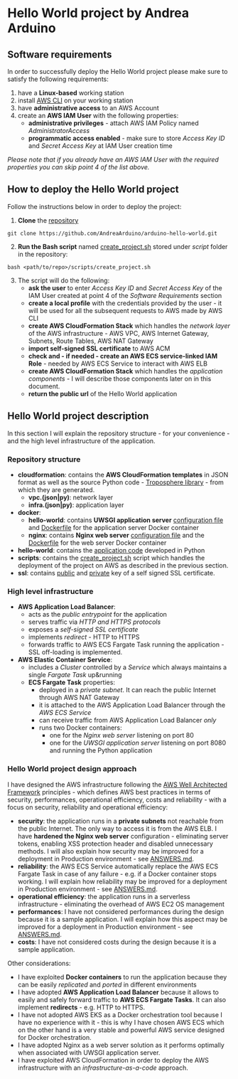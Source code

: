 # Hello World project by Andrea Arduino
## Software requirements
In order to successfully deploy the Hello World project please make sure to satisfy the following requirements:
1. have a **Linux-based** working station
2. install [AWS CLI](https://docs.aws.amazon.com/cli/latest/userguide/install-linux.html) on your working station
3. have **administrative access** to an AWS Account
4. create an **AWS IAM User** with the following properties:
   * **administrative privileges** - attach AWS IAM Policy named *AdministratorAccess*
   * **programmatic access enabled** - make sure to store *Access Key ID* and *Secret Access Key* at IAM User creation time

*Please note that if you already have an AWS IAM User with the required properties you can skip point 4 of the list above.*

## How to deploy the Hello World project
Follow the instructions below in order to deploy the project:
1. **Clone** the [repository](https://github.com/AndreaArduino/arduino-hello-world)
```
git clone https://github.com/AndreaArduino/arduino-hello-world.git
```
2. **Run the Bash script** named [create_project.sh](scripts/create_project.sh) stored under *script* folder in the repository:
```
bash <path/to/repo>/scripts/create_project.sh
```
3. The script will do the following:
   * **ask the user** to enter *Access Key ID* and *Secret Access Key* of the IAM User created at point 4 of the *Software Requirements* section
   * **create a local profile** with the credentials provided by the user - it will be used for all the subsequent requests to AWS made by AWS CLI
   * **create AWS CloudFormation Stack** which handles the *network layer* of the AWS infrastructure - AWS VPC, AWS Internet Gateway, Subnets, Route Tables, AWS NAT Gateway
   * **import self-signed SSL certificate** to AWS ACM
   * **check and - if needed - create an AWS ECS service-linked IAM Role** - needed by AWS ECS Service to interact with AWS ELB
   * **create AWS CloudFormation Stack** which handles the *application components* - I will describe those components later on in this document.
   * **return the public url** of the Hello World application

## Hello World project description

In this section I will explain the repository structure - for your convenience - and the high level infrastructure of the application.

### Repository structure
* **cloudformation**: contains the **AWS CloudFormation templates** in JSON format as well as the source Python code - [Troposphere library](https://troposphere.readthedocs.io/en/latest/) - from which they are generated.
  * **vpc.(json|py)**: network layer
  * **infra.(json|py)**: application layer
* **docker**:
  * **hello-world**: contains **UWSGI application server** [configuration file](docker/hello-world/uwsgi_conf/hello-world.ini) and [Dockerfile](docker/hello-world/Dockerfile) for the application server Docker container
  * **nginx**: contains **Nginx web server** [configuration file](docker/nginx/conf/hello-world.conf) and the [Dockerfile](docker/nginx/Dockerfile) for the web server Docker container
* **hello-world**: contains the [application code](hello-world/hello-world.py) developed in Python
* **scripts**: contains the [create_project.sh](scripts/create_project.sh) script which handles the deployment of the project on AWS as described in the previous section.
* **ssl**: contains [public](ssl/arduino-hello-world-com.crt) and [private](ssl/arduino-hello-world-com.key) key of a self signed SSL certificate.

### High level infrastructure
* **AWS Application Load Balancer**:
  * acts as the *public entrypoint* for the application
  * serves traffic via *HTTP and HTTPS protocols*
  * exposes a *self-signed SSL certificate*
  * implements *redirect* - HTTP to HTTPS
  * forwards traffic to AWS ECS Fargate Task running the application - SSL off-loading is implemented.
* **AWS Elastic Container Service**:
  * includes a *Cluster* controlled by a *Service* which always maintains a single *Fargate Task* up&running
  * **ECS Fargate Task** properties:
    * deployed in a *private subnet*. It can reach the public Internet through AWS NAT Gateway
    * it is attached to the AWS Application Load Balancer through the *AWS ECS Service*
    * can receive traffic from AWS Application Load Balancer *only*
    * runs two Docker containers:
      * one for the *Nginx web server* listening on port 80
      * one for the *UWSGI application server* listening on port 8080 and running the Python application

### Hello World project design approach

I have designed the AWS infrastructure following the [AWS Well Architected Framework](https://aws.amazon.com/architecture/well-architected/?nc1=h_ls) principles - which defines AWS best practices in terms of security, performances, operational efficiency, costs and reliability - with a focus on security, reliability and operational efficiency:
* **security**: the application runs in a **private subnets** not reachable from the public Internet. The only way to access it is from the AWS ELB. I have **hardened the Nginx web server** configuration - eliminating server tokens, enabling XSS protection header and disabled unnecessary methods. I will also explain how security may be improved for a deployment in Production environment - see [ANSWERS.md](ANSWERS.md).
* **reliability**: the AWS ECS Service automatically replace the AWS ECS Fargate Task in case of any failure - e.g. if a Docker container stops working. I will explain how reliability may be improved for a deployment in Production environment - see [ANSWERS.md](ANSWERS.md).
* **operational efficiency**: the application runs in a serverless infrastructure - eliminating the overhead of AWS EC2 OS management
* **performances**: I have not considered performances during the design because it is a sample application. I will explain how this aspect may be improved for a deployment in Production environment - see [ANSWERS.md](ANSWERS.md).
* **costs**: I have not considered costs during the design because it is a sample application.

Other considerations:
* I have exploited **Docker containers** to run the application because they can be easily *replicated* and *ported* in different environments
* I have adopted **AWS Application Load Balancer** because it allows to easily and safely forward traffic to **AWS ECS Fargate Tasks**. It can also implement **redirects** - e.g. HTTP to HTTPS.
* I have not adopted AWS EKS as a Docker orchestration tool because I have no experience with it - this is why I have chosen AWS ECS which on the other hand is a very stable and powerful AWS service designed for Docker orchestration.
* I have adopted Nginx as a web server solution as it performs optimally when associated with UWSGI application server.
* I have exploited AWS CloudFormation in order to deploy the AWS infrastructure with an *infrastructure-as-a-code* approach.
